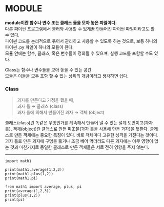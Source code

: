 # MODULE
**module이란 함수나 변수 또는 클래스 들을 모아 놓은 파일이다.**       
다른 파이썬 프로그램에서 불러와 사용할 수 있게끔 만들어진 파이썬 파일이라고도 할 수 있다.    
파이썬 코드를 논리적으로 묶어서 관리하고 사용할 수 있도록 하는 것으로, 보통 하나의 파이썬 .py 파일이 하나의 모듈이 된다.      
모듈 안에는 함수, 클래스, 혹은 변수들이 정의될 수 있으며, 실행 코드를 포함할 수도 있다. 

Class는 함수나 변수들을 모아 놓을 수 있는 공간.     
모듈은 이들을 모두 포함 할 수 있는 상위의 개념이라고 생각하면 쉽다.


### Class
>과자를 만든다고 가정을 했을 때,     
과자 틀 → 클래스 (class)      
과자 틀에 의해서 만들어진 과자 → 객체 (object)       

클래스(class)란 똑같은 무엇인가를 계속해서 만들어 낼 수 있는 설계 도면이고(과자 틀), 객체(object)란 클래스로 만든 피조물(과자 틀을 사용해 만든 과자)을 뜻한다. 클래스로 만든 객체에는 중요한 특징이 있다. 바로 객체마다 고유한 성격을 가진다는 것이다. 과자 틀로 만든 과자에 구멍을 뚫거나 조금 베어 먹더라도 다른 과자에는 아무 영향이 없는 것과 마찬가지로 동일한 클래스로 만든 객체들은 서로 전혀 영향을 주지 않는다.

---

```
import math1

print(math1.average(1,2,3))
print(math1.plus(1,2))
print(math1.pi)
```

```
from math1 import average, plus, pi
print(average(1,2,3))
print(plus(1,2))
print(pi)
```
